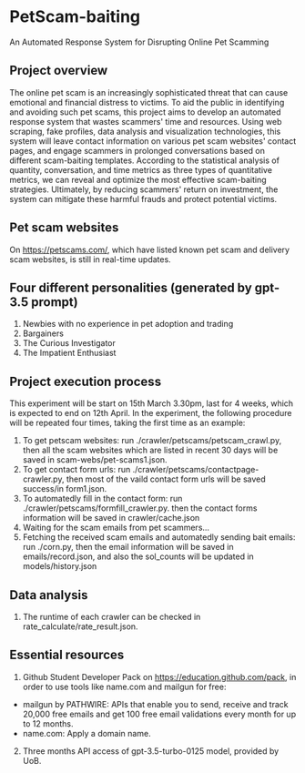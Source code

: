 # PetScam-baiting
An Automated Response System for Disrupting Online Pet Scamming

## Project overview
The online pet scam is an increasingly sophisticated threat that can cause emotional and financial distress to victims. To aid the public in identifying and avoiding such pet scams, this project aims to develop an automated response system that wastes scammers' time and resources. Using web scraping, fake profiles, data analysis and visualization technologies, this system will leave contact information on various pet scam websites' contact pages, and engage scammers in prolonged conversations based on different scam-baiting templates. According to the statistical analysis of quantity, conversation, and time metrics as three types of quantitative metrics, we can reveal and optimize the most effective scam-baiting strategies. Ultimately, by reducing scammers' return on investment, the system can mitigate these harmful frauds and protect potential victims.

## Pet scam websites
On https://petscams.com/, which have listed known pet scam and delivery scam websites, is still in real-time updates.

## Four different personalities (generated by gpt-3.5 prompt)
1. Newbies with no experience in pet adoption and trading
2. Bargainers
3. The Curious Investigator
4. The Impatient Enthusiast

## Project execution process
This experiment will be start on 15th March 3.30pm, last for 4 weeks, which is expected to end on 12th April. In the experiment, the following procedure will be repeated four times, taking the first time as an example:
1. To get petscam websites: run ./crawler/petscams/petscam_crawl.py, then all the scam websites which are listed in recent 30 days will be saved in scam-webs/pet-scams1.json.
2. To get contact form urls: run ./crawler/petscams/contactpage-crawler.py, then most of the vaild contact form urls will be saved success/in form1.json.
3. To automatedly fill in the contact form: run ./crawler/petscams/formfill_crawler.py. then the contact forms information will be saved in crawler/cache.json
4. Waiting for the scam emails from pet scammers...
5. Fetching the received scam emails and automatedly sending bait emails: run ./corn.py, then the email information will be saved in emails/record.json, and also the sol_counts will be updated in models/history.json

## Data analysis
1. The runtime of each crawler can be checked in rate_calculate/rate_result.json.

## Essential resources
1. Github Student Developer Pack on https://education.github.com/pack, in order to use tools like name.com and mailgun for free:
  - mailgun by PATHWIRE: APIs that enable you to send, receive and track 20,000 free emails and get 100 free email validations every month for up to 12 months.
  - name.com: Apply a domain name.
2. Three months API access of gpt-3.5-turbo-0125 model, provided by UoB. 

